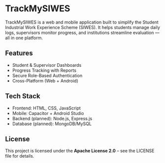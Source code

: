 # TrackMySIWES

TrackMySIWES is a web and mobile application built to simplify the Student Industrial Work Experience Scheme (SIWES). It helps students manage daily logs, supervisors monitor progress, and institutions streamline evaluation — all in one platform.

## Features
- Student & Supervisor Dashboards  
- Progress Tracking with Reports  
- Secure Role-Based Authentication  
- Cross-Platform (Web + Android)  

## Tech Stack
- Frontend: HTML, CSS, JavaScript  
- Mobile: Capacitor + Android Studio  
- Backend (planned): Node.js, Express.js  
- Database (planned): MongoDB/MySQL  

## License
This project is licensed under the **Apache License 2.0** – see the LICENSE file for details.

